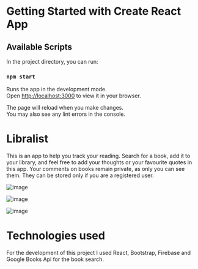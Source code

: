 # Getting Started with Create React App

## Available Scripts

In the project directory, you can run:

### `npm start`

Runs the app in the development mode.\
Open [http://localhost:3000](http://localhost:3000) to view it in your browser.

The page will reload when you make changes.\
You may also see any lint errors in the console.

# Libralist

This is an app to help you track your reading. Search for a book, add it to your library, and feel free to add your thoughts or your favourite quotes in this app. Your comments on books remain private, as only you can see them. They can be stored only if you are a registered user.

![image](https://github.com/elenaag23/LibraList-Frontend/assets/101599503/0da7bf47-6321-481a-ac68-bc4da6c54602)


![image](https://github.com/elenaag23/LibraList-Frontend/assets/101599503/5e4b4d0b-359a-4837-8184-e933fc6d79a6)


![image](https://github.com/elenaag23/LibraList-Frontend/assets/101599503/3ebde129-acc2-4f79-aa10-cdc97a14f899)


# Technologies used

For the development of this project I used React, Bootstrap, Firebase and Google Books Api for the book search.



